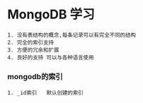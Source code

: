 # MongoDB 学习
	1. 没有表结构的概念,每条记录可以有完全不同的结构
	2. 完全的索引支持
	3. 方便的冗余和扩展
	4. 良好的支持 可以与各种语言使用



### mongodb的索引
	1. _id索引   默认创建的索引